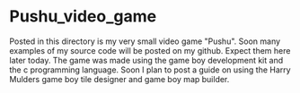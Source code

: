 # Pushu_video_game
Posted in this directory is my very small video game "Pushu". Soon many examples of my source code will be posted on my github.
Expect them here later today. The game was made using the game boy development kit and the c programming language.
Soon I plan to post a guide on using the Harry Mulders game boy tile designer and game boy map builder.
